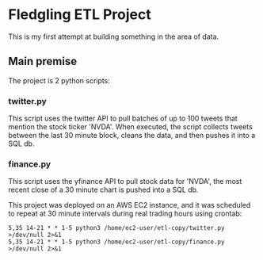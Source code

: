 # Fledgling ETL Project

This is my first attempt at building something in the area of data. 

## Main premise

The project is 2 python scripts: 

### twitter.py
This script uses the twitter API to pull batches of up to 100 tweets that mention the stock ticker 'NVDA'. When executed, the script collects tweets between the last 30 minute block, cleans the data, and then pushes it into a SQL db. 

### finance.py
This script uses the yfinance API to pull stock data for 'NVDA', the most recent close of a 30 minute chart is pushed into a SQL db. 

This project was deployed on an AWS EC2 instance, and it was scheduled to repeat at 30 minute intervals during real trading hours using crontab: 

```
5,35 14-21 * * 1-5 python3 /home/ec2-user/etl-copy/twitter.py >/dev/null 2>&1
5,35 14-21 * * 1-5 python3 /home/ec2-user/etl-copy/finance.py >/dev/null 2>&1
```



